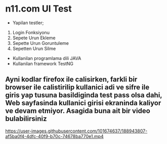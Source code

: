# n11.com UI Test
- Yapilan testler;
1. Login Fonksiyonu
2. Sepete Urun Ekleme
3. Sepette Urun Goruntuleme
4. Sepetten Urun Silme

* Kullanilan programlama dili JAVA
* Kullanilan framework TestNG
## Ayni kodlar firefox ile calisirken, farkli bir browser ile calistirilip kullanici adi ve sifre ile giris yap tusuna basildiginda test pass olsa dahi, Web sayfasinda kullanici girisi ekraninda kaliyor ve devam etmiyor. Asagida buna ait bir video bulabilirsiniz
		
https://user-images.githubusercontent.com/101674637/188943807-af5ba0f4-4dfc-40f9-b70c-74678ba770e1.mp4

